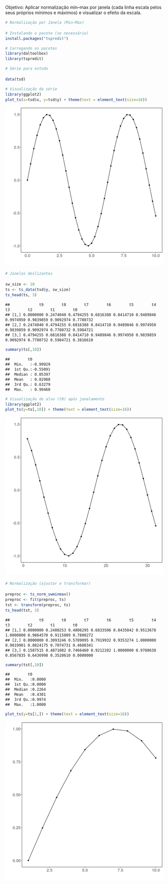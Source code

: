 Objetivo: Aplicar normalização min–max por janela (cada linha escala pelos seus próprios mínimos e máximos) e visualizar o efeito da escala.


``` r
# Normalização por Janela (Min–Max)

# Instalando o pacote (se necessário)
install.packages("tspredit")
```


``` r
# Carregando os pacotes
library(daltoolbox)
library(tspredit) 
```



``` r
# Série para estudo

data(tsd)
```


``` r
# Visualização da série
library(ggplot2)
plot_ts(x=tsd$x, y=tsd$y) + theme(text = element_text(size=16))
```

![plot of chunk unnamed-chunk-4](fig/ts_norm_swminmax/unnamed-chunk-4-1.png)


``` r
# Janelas deslizantes

sw_size <- 10
ts <- ts_data(tsd$y, sw_size)
ts_head(ts, 3)
```

```
##             t9        t8        t7        t6        t5        t4        t3        t2        t1        t0
## [1,] 0.0000000 0.2474040 0.4794255 0.6816388 0.8414710 0.9489846 0.9974950 0.9839859 0.9092974 0.7780732
## [2,] 0.2474040 0.4794255 0.6816388 0.8414710 0.9489846 0.9974950 0.9839859 0.9092974 0.7780732 0.5984721
## [3,] 0.4794255 0.6816388 0.8414710 0.9489846 0.9974950 0.9839859 0.9092974 0.7780732 0.5984721 0.3816610
```

``` r
summary(ts[,10])
```

```
##        t0          
##  Min.   :-0.99929  
##  1st Qu.:-0.55091  
##  Median : 0.05397  
##  Mean   : 0.02988  
##  3rd Qu.: 0.63279  
##  Max.   : 0.99460
```


``` r
# Visualização do alvo (t0) após janelamento
library(ggplot2)
plot_ts(y=ts[,10]) + theme(text = element_text(size=16))
```

![plot of chunk unnamed-chunk-6](fig/ts_norm_swminmax/unnamed-chunk-6-1.png)


``` r
# Normalização (ajustar e transformar)

preproc <- ts_norm_swminmax()
preproc <- fit(preproc, ts)
tst <- transform(preproc, ts)
ts_head(tst, 3)
```

```
##             t9        t8        t7        t6        t5        t4        t3        t2        t1        t0
## [1,] 0.0000000 0.2480253 0.4806295 0.6833506 0.8435842 0.9513678 1.0000000 0.9864570 0.9115809 0.7800272
## [2,] 0.0000000 0.3093246 0.5789095 0.7919932 0.9353274 1.0000000 0.9819901 0.8824175 0.7074731 0.4680341
## [3,] 0.1587515 0.4871082 0.7466460 0.9212282 1.0000000 0.9780638 0.8567835 0.6436998 0.3520610 0.0000000
```

``` r
summary(tst[,10])
```

```
##        t0        
##  Min.   :0.0000  
##  1st Qu.:0.0000  
##  Median :0.2264  
##  Mean   :0.4301  
##  3rd Qu.:0.9974  
##  Max.   :1.0000
```

``` r
plot_ts(y=ts[1,]) + theme(text = element_text(size=16))
```

![plot of chunk unnamed-chunk-7](fig/ts_norm_swminmax/unnamed-chunk-7-1.png)

